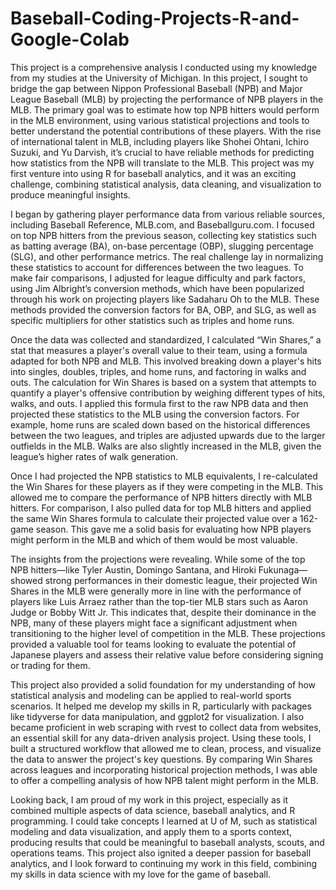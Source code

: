 # Baseball-Coding-Projects-R-and-Google-Colab
This project is a comprehensive analysis I conducted using my knowledge from my studies at the University of Michigan. In this project, I sought to bridge the gap between Nippon Professional Baseball (NPB) and Major League Baseball (MLB) by projecting the performance of NPB players in the MLB. The primary goal was to estimate how top NPB hitters would perform in the MLB environment, using various statistical projections and tools to better understand the potential contributions of these players. With the rise of international talent in MLB, including players like Shohei Ohtani, Ichiro Suzuki, and Yu Darvish, it’s crucial to have reliable methods for predicting how statistics from the NPB will translate to the MLB. This project was my first venture into using R for baseball analytics, and it was an exciting challenge, combining statistical analysis, data cleaning, and visualization to produce meaningful insights.

I began by gathering player performance data from various reliable sources, including Baseball Reference, MLB.com, and Baseballguru.com. I focused on top NPB hitters from the previous season, collecting key statistics such as batting average (BA), on-base percentage (OBP), slugging percentage (SLG), and other performance metrics. The real challenge lay in normalizing these statistics to account for differences between the two leagues. To make fair comparisons, I adjusted for league difficulty and park factors, using Jim Albright’s conversion methods, which have been popularized through his work on projecting players like Sadaharu Oh to the MLB. These methods provided the conversion factors for BA, OBP, and SLG, as well as specific multipliers for other statistics such as triples and home runs.

Once the data was collected and standardized, I calculated “Win Shares,” a stat that measures a player's overall value to their team, using a formula adapted for both NPB and MLB. This involved breaking down a player's hits into singles, doubles, triples, and home runs, and factoring in walks and outs. The calculation for Win Shares is based on a system that attempts to quantify a player's offensive contribution by weighing different types of hits, walks, and outs. I applied this formula first to the raw NPB data and then projected these statistics to the MLB using the conversion factors. For example, home runs are scaled down based on the historical differences between the two leagues, and triples are adjusted upwards due to the larger outfields in the MLB. Walks are also slightly increased in the MLB, given the league’s higher rates of walk generation.

Once I had projected the NPB statistics to MLB equivalents, I re-calculated the Win Shares for these players as if they were competing in the MLB. This allowed me to compare the performance of NPB hitters directly with MLB hitters. For comparison, I also pulled data for top MLB hitters and applied the same Win Shares formula to calculate their projected value over a 162-game season. This gave me a solid basis for evaluating how NPB players might perform in the MLB and which of them would be most valuable.

The insights from the projections were revealing. While some of the top NPB hitters—like Tyler Austin, Domingo Santana, and Hiroki Fukunaga—showed strong performances in their domestic league, their projected Win Shares in the MLB were generally more in line with the performance of players like Luis Arraez rather than the top-tier MLB stars such as Aaron Judge or Bobby Witt Jr. This indicates that, despite their dominance in the NPB, many of these players might face a significant adjustment when transitioning to the higher level of competition in the MLB. These projections provided a valuable tool for teams looking to evaluate the potential of Japanese players and assess their relative value before considering signing or trading for them.

This project also provided a solid foundation for my understanding of how statistical analysis and modeling can be applied to real-world sports scenarios. It helped me develop my skills in R, particularly with packages like tidyverse for data manipulation, and ggplot2 for visualization. I also became proficient in web scraping with rvest to collect data from websites, an essential skill for any data-driven analysis project. Using these tools, I built a structured workflow that allowed me to clean, process, and visualize the data to answer the project's key questions. By comparing Win Shares across leagues and incorporating historical projection methods, I was able to offer a compelling analysis of how NPB talent might perform in the MLB.

Looking back, I am proud of my work in this project, especially as it combined multiple aspects of data science, baseball analytics, and R programming. I could take concepts I learned at U of M, such as statistical modeling and data visualization, and apply them to a sports context, producing results that could be meaningful to baseball analysts, scouts, and operations teams. This project also ignited a deeper passion for baseball analytics, and I look forward to continuing my work in this field, combining my skills in data science with my love for the game of baseball. 
